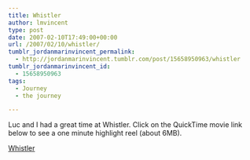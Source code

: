 ```yaml
---
title: Whistler
author: lmvincent
type: post
date: 2007-02-10T17:49:00+00:00
url: /2007/02/10/whistler/
tumblr_jordanmarinvincent_permalink:
  - http://jordanmarinvincent.tumblr.com/post/15658950963/whistler
tumblr_jordanmarinvincent_id:
  - 15658950963
tags:
  - Journey
  - the journey

---
```

Luc and I had a great time at Whistler. Click on the QuickTime movie link below to see a one minute highlight reel (about 6MB).

<a id="p176" href="http://www.jordanvincent.com/images/2007/02/Whistler.mov" target="_blank" rel="noopener">Whistler</a>

<div class="blogger-post-footer">
  <img loading="lazy" width="1" height="1" src="https://blogger.googleusercontent.com/tracker/9039099668816362935-7733805564654926789?l=jordansjourney2.blogspot.com" alt="" />
</div>